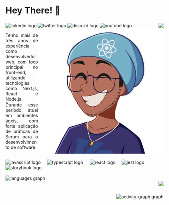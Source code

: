 <h1 align="left">Hey There! 🤞</h1>

###

<div>
  <img align="right" float="right" src="https://count.getloli.com/@:GabrielLuZz?theme=sketch-1&padding=7&offset=0&scale=0.2&align=top&pixelated=1&darkmode=1"  />
    
  <div>
    <img src="https://raw.githubusercontent.com/maurodesouza/profile-readme-generator/master/src/assets/icons/social/linkedin/default.svg"  height="22" alt="linkedin logo"  />
    <img src="https://raw.githubusercontent.com/maurodesouza/profile-readme-generator/master/src/assets/icons/social/twitter/default.svg"  height="22" alt="twitter logo"  />
    <img src="https://raw.githubusercontent.com/maurodesouza/profile-readme-generator/master/src/assets/icons/social/discord/default.svg"  height="22" alt="discord logo"  />
    <img src="https://raw.githubusercontent.com/maurodesouza/profile-readme-generator/master/src/assets/icons/social/youtube/default.svg"  height="22" alt="youtube logo"  />
  </div>

</div>


<img align="right" height="400" src="./assets/toon.png"  />

<p align="justify">Tenho mais de três anos de experiência como desenvolvedor web, com foco principal no front-end, utilizando tecnologias como Next.js, React e Node.js. Durante esse período, atuei em ambientes ágeis, com forte aplicação de práticas de Scrum para o desenvolvimento de software.
</p>
<br />
<div align="left">
  <img src="https://cdn.jsdelivr.net/gh/devicons/devicon/icons/javascript/javascript-original.svg" height="40" alt="javascript logo"  />
  <img width="12" />
  <img src="https://cdn.jsdelivr.net/gh/devicons/devicon/icons/typescript/typescript-original.svg" height="40" alt="typescript logo"  />
  <img width="12" />
  <img src="https://cdn.jsdelivr.net/gh/devicons/devicon/icons/react/react-original.svg" height="40" alt="react logo"  />
  <img width="12" />
  <img src="https://cdn.jsdelivr.net/gh/devicons/devicon/icons/jest/jest-plain.svg" height="40" alt="jest logo"  />
  <img width="12" />
  <img src="https://cdn.jsdelivr.net/gh/devicons/devicon/icons/storybook/storybook-original.svg" height="40" alt="storybook logo"  />
</div>
<br />

<div align="left">
  <img src="https://github-readme-stats.vercel.app/api/top-langs?username=GabrielLuZz&locale=en&hide_title=false&layout=compact&card_width=320&langs_count=7&theme=prussian&hide_border=false&order=2" height="150" alt="languages graph"  />
</div>


  
<div align="right">
  <img src="https://capsule-render.vercel.app/api?type=waving&height=100&section=header&reversal=false&text=Software%20Engineer&fontSize=70&fontColor=628FDA&fontAlign=50&fontAlignY=50&stroke=-&animation=twinkling&descSize=20&descAlign=50&descAlignY=50&textBg=false&color=628FDA63"  />

</div>



###

###

<div align="right">
  <img src="https://github-readme-activity-graph.vercel.app/graph?username=GabrielLuZz&radius=16&theme=github-dark&area=true&order=5&hide_border=true&hide_title=true" height="300" alt="activity-graph graph"  />
</div>

